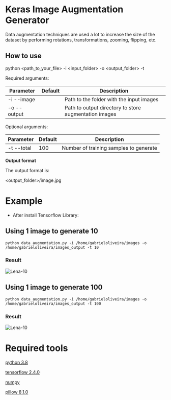# Keras Image Augmentation Generator

Data augmentation techniques are used a lot to increase the size of the dataset by performing rotations, transformations, zooming, flipping, etc.

## How to use

python <path_to_your_file> -i <input_folder> -o <output_folder> -t <number>

Required arguments:

| Parameter    | Default | Description                                           |
|--------------|---------|-------------------------------------------------------|
| -i  --image  |         | Path to the folder with the input images              |
| -o  --output |         | Path to output directory to store augmentation images |

Optional arguments:

| Parameter    | Default | Description                                           |
|--------------|---------|-------------------------------------------------------|
| -t  --total  | 100     | Number of training samples to generate                |

**Output format**

The output format is:

<output_folder>/image<number>.jpg

# Example

- After install Tensorflow Library:

## Using 1 image to generate 10

`python data_augmentation.py -i /home/gabrieloliveira/images -o /home/gabrieloliveira/images_output -t 10`

### Result 

![Lena-10](https://github.com/gabrieloliveira95/Keras_Image_Augmentation/blob/main/example/output-10.jpg?raw=true)

## Using 1 image to generate 100

`python data_augmentation.py -i /home/gabrieloliveira/images -o /home/gabrieloliveira/images_output -t 100`

### Result 

![Lena-10](https://github.com/gabrieloliveira95/Keras_Image_Augmentation/blob/main/example/output-100.jpg?raw=true)



# Required tools

[python 3.8](https://www.python.org/download/releases/3.8/)

[tensorflow 2.4.0](https://pypi.org/project/tensorflow/2.4.0/)

[numpy](https://pypi.python.org/pypi/numpy)

[pillow 8.1.0](https://pypi.org/project/Pillow/8.1.0/)


